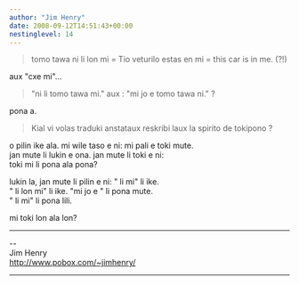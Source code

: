 ```yaml
---
author: "Jim Henry"
date: 2008-09-12T14:51:43+00:00
nestinglevel: 14
---
```

> tomo tawa ni li lon mi = Tio veturilo estas en mi = this car is in me. (?!)  
> 

aux "cxe mi"...  

> "ni li tomo tawa mi." aux : "mi jo e tomo tawa ni." ?  
> 

pona a.  

> Kial vi volas traduki anstataux reskribi laux la spirito de tokipono ?  
> 

o pilin ike ala. mi wile taso e ni: mi pali e toki mute.  
jan mute li lukin e ona. jan mute li toki e ni:  
toki mi li pona ala pona?  
  
lukin la, jan mute li pilin e ni: "<ijo> li mi" li ike.  
"<ijo> li lon mi" li ike. "mi jo e <ijo>" li pona mute.  
"<ijo> li mi" li pona lili.  
  
mi toki lon ala lon?  

***

\--  
Jim Henry  
http://www.pobox.com/~jimhenry/  


***